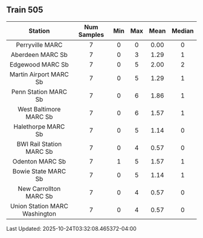 ## Train 505

| Station | Num Samples | Min | Max | Mean | Median |
| :-----: | :---------: | :-: | :-: | :--: | :----: |
| Perryville MARC | 7 | 0 | 0 | 0.00 | 0 |
| Aberdeen MARC Sb | 7 | 0 | 3 | 1.29 | 1 |
| Edgewood MARC Sb | 7 | 0 | 5 | 2.00 | 2 |
| Martin Airport MARC Sb | 7 | 0 | 5 | 1.29 | 1 |
| Penn Station MARC Sb | 7 | 0 | 6 | 1.86 | 1 |
| West Baltimore MARC Sb | 7 | 0 | 6 | 1.57 | 1 |
| Halethorpe MARC Sb | 7 | 0 | 5 | 1.14 | 0 |
| BWI Rail Station MARC Sb | 7 | 0 | 4 | 0.57 | 0 |
| Odenton MARC Sb | 7 | 1 | 5 | 1.57 | 1 |
| Bowie State MARC Sb | 7 | 0 | 5 | 1.14 | 1 |
| New Carrollton MARC Sb | 7 | 0 | 4 | 0.57 | 0 |
| Union Station MARC Washington | 7 | 0 | 4 | 0.57 | 0 |


Last Updated: 2025-10-24T03:32:08.465372-04:00